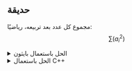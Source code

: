## حديقة
مجموع كل عدد بعد تربيعه، رياضيًا:
$$\sum{ (a_i^2) }$$


<details>
  <summary>الحل باستعمال بايثون</summary>

```py
a = list(map(int, input().strip().split()))
sum = 0
for i in a:
    sum += i*i
print(sum)
```

</details>

<details>
  <summary>الحل باستعمال C++</summary>

```cpp
#include <bits/stdc++.h>
using namespace std;

int main()
{
    string input;
    getline(cin, input);
    stringstream ss(input);

    int sol = 0, i;
    while (ss >> i) {
        sol += i*i;
    }
    cout << sol;
}
```

</details>